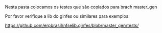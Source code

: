 Nesta pasta colocamos os testes que são copiados para brach master_gen

Por favor verifique a lib do ginfes ou similares para exemplos:

https://github.com/erpbrasil/nfselib.ginfes/blob/master_gen/tests/
